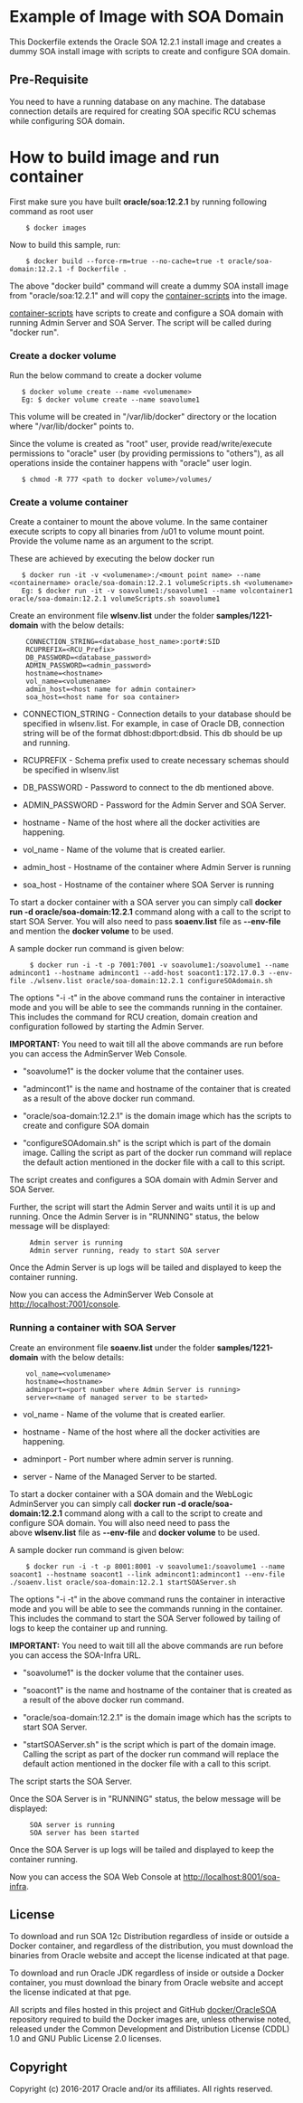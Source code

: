 Example of Image with SOA Domain
================================
This Dockerfile extends the Oracle SOA 12.2.1 install image and creates a dummy SOA install image with scripts to create and configure SOA domain.

## Pre-Requisite
You need to have a running database on any machine. The database connection details are required for creating SOA specific RCU schemas while configuring SOA domain.

# How to build image and run container
First make sure you have built **oracle/soa:12.2.1** by running following command as root user

        $ docker images 
                                                     
Now to build this sample, run:

        $ docker build --force-rm=true --no-cache=true -t oracle/soa-domain:12.2.1 -f Dockerfile .
        
The above "docker build" command will create a dummy SOA install image from "oracle/soa:12.2.1" and will copy the [container-scripts](samples/1221-domain/container-scripts) into the image.

[container-scripts](samples/1221-domain/container-scripts) have scripts to create and configure a SOA domain with running Admin Server and SOA Server. The script will be called during "docker run". 

### Create a docker volume

Run the below command to create a docker volume

       $ docker volume create --name <volumename>
       Eg: $ docker volume create --name soavolume1
       
This volume will be created in "/var/lib/docker" directory or the location where "/var/lib/docker" points to.

Since the volume is created as "root" user, provide read/write/execute permissions to "oracle" user (by providing permissions to "others"), as all operations inside the container happens with "oracle" user login.

       $ chmod -R 777 <path to docker volume>/volumes/


### Create a volume container

Create a container to mount the above volume. In the same container execute scripts to copy all binaries from /u01 to volume mount point. Provide the volume name as an argument to the script. 

These are achieved by executing the below docker run

       $ docker run -it -v <volumename>:/<mount point name> --name <containername> oracle/soa-domain:12.2.1 volumeScripts.sh <volumename> 
       Eg: $ docker run -it -v soavolume1:/soavolume1 --name volcontainer1 oracle/soa-domain:12.2.1 volumeScripts.sh soavolume1

Create an environment file **wlsenv.list** under the folder **samples/1221-domain** with the below details:

        CONNECTION_STRING=<database_host_name>:port#:SID
        RCUPREFIX=<RCU_Prefix>
        DB_PASSWORD=<database_password>
        ADMIN_PASSWORD=<admin_password>
        hostname=<hostname>
        vol_name=<volumename>
        admin_host=<host name for admin container>
        soa_host=<host name for soa container>

 - CONNECTION_STRING - Connection details to your database should be specified in wlsenv.list. For example, in case of Oracle DB, connection string will be of the format dbhost:dbport:dbsid. This db should be up and running.

 - RCUPREFIX - Schema prefix used to create necessary schemas should be specified in wlsenv.list

 - DB_PASSWORD - Password to connect to the db mentioned above.

 - ADMIN_PASSWORD - Password for the Admin Server and SOA Server.

 - hostname - Name of the host where all the docker activities are happening.

 - vol_name - Name of the volume that is created earlier.
 
 - admin_host - Hostname of the container where Admin Server is running
 
 - soa_host - Hostname of the container where SOA Server is running

To start a docker container with a SOA server you can simply call **docker run -d oracle/soa-domain:12.2.1** command along with a call to the script to start SOA Server. You will also need to pass **soaenv.list** file as **--env-file** and mention the **docker volume** to be used. 

A sample docker run command is given below:

         $ docker run -i -t -p 7001:7001 -v soavolume1:/soavolume1 --name admincont1 --hostname admincont1 --add-host soacont1:172.17.0.3 --env-file ./wlsenv.list oracle/soa-domain:12.2.1 configureSOAdomain.sh

The options "-i -t" in the above command runs the container in interactive mode and you will be able to see the commands running in the container. This includes the command for RCU creation, domain creation and configuration followed by starting the Admin Server.

**IMPORTANT:** You need to wait till all the above commands are run before you can access the AdminServer Web Console.

 * "soavolume1" is the docker volume that the container uses.

 * "admincont1" is the name and hostname of the container that is created as a result of the above docker run command.

 * "oracle/soa-domain:12.2.1" is the domain image which has the scripts to create and configure SOA domain

 * "configureSOAdomain.sh" is the script which is part of the domain image. Calling the script as part of the docker run command will replace the default action mentioned in the docker file with a call to this script.

The script creates and configures a SOA domain with Admin Server and SOA Server.

Further, the script will start the Admin Server and waits until it is up and running. Once the Admin Server is in "RUNNING" status, the below message will be displayed:

         Admin server is running
         Admin server running, ready to start SOA server
        
Once the Admin Server is up logs will be tailed and displayed to keep the container running.

Now you can access the AdminServer Web Console at [http://localhost:7001/console](http://localhost:7001/console).

### Running a container with SOA Server

Create an environment file **soaenv.list** under the folder **samples/1221-domain** with the below details:

        vol_name=<volumename>
        hostname=<hostname>
        adminport=<port number where Admin Server is running>
        server=<name of managed server to be started>

 - vol_name - Name of the volume that is created earlier.
 
 - hostname - Name of the host where all the docker activities are happening.
  
 - adminport - Port number where admin server is running.
 
 - server -  Name of the Managed Server to be started.

To start a docker container with a SOA domain and the WebLogic AdminServer you can simply call **docker run -d oracle/soa-domain:12.2.1** command along with a call to the script to create and configure SOA domain. You will also need need to pass the above **wlsenv.list** file as **--env-file** and **docker volume** to be used.

A sample docker run command is given below:

        $ docker run -i -t -p 8001:8001 -v soavolume1:/soavolume1 --name soacont1 --hostname soacont1 --link admincont1:admincont1 --env-file ./soaenv.list oracle/soa-domain:12.2.1 startSOAServer.sh

The options "-i -t" in the above command runs the container in interactive mode and you will be able to see the commands running in the container. This includes the command to start the SOA Server followed by tailing of logs to keep the container up and running.

**IMPORTANT:** You need to wait till all the above commands are run before you can access the SOA-Infra URL.

* "soavolume1" is the docker volume that the container uses.

 * "soacont1" is the name and hostname of the container that is created as a result of the above docker run command.

 * "oracle/soa-domain:12.2.1" is the domain image which has the scripts to start SOA Server.

 * "startSOAServer.sh" is the script which is part of the domain image. Calling the script as part of the docker run command will replace the default action mentioned in the docker file with a call to this script.

The script starts the SOA Server.

Once the SOA Server is in "RUNNING" status, the below message will be displayed:

         SOA server is running
         SOA server has been started
        
Once the SOA Server is up logs will be tailed and displayed to keep the container running.

Now you can access the SOA Web Console at [http://localhost:8001/soa-infra](http://localhost:8001/soa-infra).

## License

To download and run SOA 12c Distribution regardless of inside or outside a Docker container, and regardless of the distribution, you must download the binaries from Oracle website and accept the license indicated at that page.

To download and run Oracle JDK regardless of inside or outside a Docker container, you must download the binary from Oracle website and accept the license indicated at that pge.

All scripts and files hosted in this project and GitHub [docker/OracleSOA](./) repository required to build the Docker images are, unless otherwise noted, released under the Common Development and Distribution License (CDDL) 1.0 and GNU Public License 2.0 licenses.

## Copyright

Copyright (c) 2016-2017 Oracle and/or its affiliates. All rights reserved.